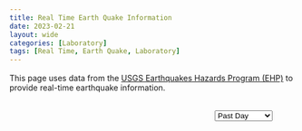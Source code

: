 ```yaml
---
title: Real Time Earth Quake Information
date: 2023-02-21
layout: wide
categories: [Laboratory]
tags: [Real Time, Earth Quake, Laboratory]
---
```

<style>
/* Paragraph */
article > p {
   padding: 0 2rem;
}

p {
   margin: 1rem 0;
}

/* Viewer */
.viewer {
   box-sizing: border-box;
   height: 100%;
   border-top: 1px solid var(--main-border-color);
   height: calc(100vh - 128px - 3.8rem);
}

.viewer-row {
   display: flex;
   height: 100%;
}

.viewer-column-70 {
   flex: 70%;
   width: 70%;
   height: 100%;
}

.viewer-column-30 {
   flex: 30%;
   width: 30%;
   height: 100%;
   padding-left: 2rem;
}

.quakes {
   height: 100%;
   overflow: hidden;
}

.locations {
   height: calc(100% - 4rem);
}

.link-list {
   overflow: scroll;
   height: 100%;
   user-select: none;
}

x3d-canvas {
   display: block;
   width: 100%;
   height: 100%;
   aspect-ratio: unset;
}
</style>

<script type="module" src="/x_ite/assets/laboratory/earthquakes/earthquakes.mjs"></script>

<p>This page uses data from the <a href="https://earthquake.usgs.gov" target="_blank">USGS Earthquakes Hazards Program (EHP)</a> to provide real-time earthquake information.</p>

<div class="viewer">
   <div class="viewer-row">
      <div class="viewer-column-70"><x3d-canvas src="/x_ite/assets/laboratory/earthquakes/earthquakes.x3d" splashScreen="false"></x3d-canvas></div>
      <div class="viewer-column-30">
         <div class="quakes">
            <p>
               <select id="time">
                  <option value="3">Past 30 Days</option>
                  <option value="2">Past 7 Days</option>
                  <option selected="selected" value="1">Past Day</option>
                  <option value="0">Past Hour</option>
               </select>
            </p>
            <div class="locations"></div>
         </div>
      </div>
   </div>
</div>
